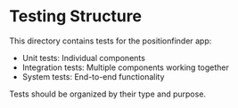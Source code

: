 # Testing Structure

This directory contains tests for the positionfinder app:

- Unit tests: Individual components
- Integration tests: Multiple components working together
- System tests: End-to-end functionality

Tests should be organized by their type and purpose.
